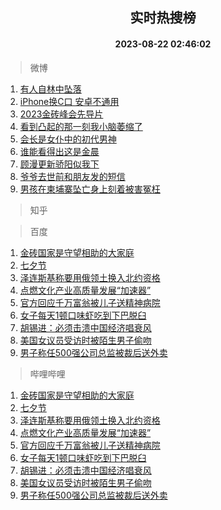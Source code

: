 <div align="center"><h2>实时热搜榜</h2><h4>2023-08-22 02:46:02</h4></div>

> 微博  

1. [有人自林中坠落](https://s.weibo.com/weibo?q=%E6%9C%89%E4%BA%BA%E8%87%AA%E6%9E%97%E4%B8%AD%E5%9D%A0%E8%90%BD&t=31&band_rank=1&Refer=top)<br />
2. [iPhone换C口 安卓不通用](https://s.weibo.com/weibo?q=iPhone%E6%8D%A2C%E5%8F%A3%20%E5%AE%89%E5%8D%93%E4%B8%8D%E9%80%9A%E7%94%A8&t=31&band_rank=2&Refer=top)<br />
3. [2023金砖峰会先导片](https://s.weibo.com/weibo?q=%232023%E9%87%91%E7%A0%96%E5%B3%B0%E4%BC%9A%E5%85%88%E5%AF%BC%E7%89%87%23&t=31&band_rank=3&Refer=top)<br />
4. [看到凸起的那一刻我小脑萎缩了](https://s.weibo.com/weibo?q=%E7%9C%8B%E5%88%B0%E5%87%B8%E8%B5%B7%E7%9A%84%E9%82%A3%E4%B8%80%E5%88%BB%E6%88%91%E5%B0%8F%E8%84%91%E8%90%8E%E7%BC%A9%E4%BA%86&t=31&band_rank=4&Refer=top)<br />
5. [会长是女仆中的初代男神](https://s.weibo.com/weibo?q=%23%E4%BC%9A%E9%95%BF%E6%98%AF%E5%A5%B3%E4%BB%86%E4%B8%AD%E7%9A%84%E5%88%9D%E4%BB%A3%E7%94%B7%E7%A5%9E%23&t=31&band_rank=5&Refer=top)<br />
6. [谁能看得出这是金晨](https://s.weibo.com/weibo?q=%23%E8%B0%81%E8%83%BD%E7%9C%8B%E5%BE%97%E5%87%BA%E8%BF%99%E6%98%AF%E9%87%91%E6%99%A8%23&t=31&band_rank=6&Refer=top)<br />
7. [顾漫更新骄阳似我下](https://s.weibo.com/weibo?q=%23%E9%A1%BE%E6%BC%AB%E6%9B%B4%E6%96%B0%E9%AA%84%E9%98%B3%E4%BC%BC%E6%88%91%E4%B8%8B%23&t=31&band_rank=7&Refer=top)<br />
8. [爷爷去世前和朋友发的短信](https://s.weibo.com/weibo?q=%23%E7%88%B7%E7%88%B7%E5%8E%BB%E4%B8%96%E5%89%8D%E5%92%8C%E6%9C%8B%E5%8F%8B%E5%8F%91%E7%9A%84%E7%9F%AD%E4%BF%A1%23&t=31&band_rank=8&Refer=top)<br />
9. [男孩在柬埔寨坠亡身上刻着被害冤枉](https://s.weibo.com/weibo?q=%23%E7%94%B7%E5%AD%A9%E5%9C%A8%E6%9F%AC%E5%9F%94%E5%AF%A8%E5%9D%A0%E4%BA%A1%E8%BA%AB%E4%B8%8A%E5%88%BB%E7%9D%80%E8%A2%AB%E5%AE%B3%E5%86%A4%E6%9E%89%23&t=31&band_rank=9&Refer=top)<br />

> 知乎  


> 百度  

1. [金砖国家是守望相助的大家庭](https://www.baidu.com/s?wd=%E9%87%91%E7%A0%96%E5%9B%BD%E5%AE%B6%E6%98%AF%E5%AE%88%E6%9C%9B%E7%9B%B8%E5%8A%A9%E7%9A%84%E5%A4%A7%E5%AE%B6%E5%BA%AD&sa=fyb_news&rsv_dl=fyb_news)<br />
2. [七夕节](https://www.baidu.com/s?wd=%E4%B8%83%E5%A4%95%E8%8A%82&sa=fyb_news&rsv_dl=fyb_news)<br />
3. [泽连斯基称要用俄领土换入北约资格](https://www.baidu.com/s?wd=%E6%B3%BD%E8%BF%9E%E6%96%AF%E5%9F%BA%E7%A7%B0%E8%A6%81%E7%94%A8%E4%BF%84%E9%A2%86%E5%9C%9F%E6%8D%A2%E5%85%A5%E5%8C%97%E7%BA%A6%E8%B5%84%E6%A0%BC&sa=fyb_news&rsv_dl=fyb_news)<br />
4. [点燃文化产业高质量发展“加速器”](https://www.baidu.com/s?wd=%E7%82%B9%E7%87%83%E6%96%87%E5%8C%96%E4%BA%A7%E4%B8%9A%E9%AB%98%E8%B4%A8%E9%87%8F%E5%8F%91%E5%B1%95%E2%80%9C%E5%8A%A0%E9%80%9F%E5%99%A8%E2%80%9D&sa=fyb_news&rsv_dl=fyb_news)<br />
5. [官方回应千万富翁被儿子送精神病院](https://www.baidu.com/s?wd=%E5%AE%98%E6%96%B9%E5%9B%9E%E5%BA%94%E5%8D%83%E4%B8%87%E5%AF%8C%E7%BF%81%E8%A2%AB%E5%84%BF%E5%AD%90%E9%80%81%E7%B2%BE%E7%A5%9E%E7%97%85%E9%99%A2&sa=fyb_news&rsv_dl=fyb_news)<br />
6. [女子每天1顿口味虾吃到下巴脱臼](https://www.baidu.com/s?wd=%E5%A5%B3%E5%AD%90%E6%AF%8F%E5%A4%A91%E9%A1%BF%E5%8F%A3%E5%91%B3%E8%99%BE%E5%90%83%E5%88%B0%E4%B8%8B%E5%B7%B4%E8%84%B1%E8%87%BC&sa=fyb_news&rsv_dl=fyb_news)<br />
7. [胡锡进：必须击溃中国经济唱衰风](https://www.baidu.com/s?wd=%E8%83%A1%E9%94%A1%E8%BF%9B%EF%BC%9A%E5%BF%85%E9%A1%BB%E5%87%BB%E6%BA%83%E4%B8%AD%E5%9B%BD%E7%BB%8F%E6%B5%8E%E5%94%B1%E8%A1%B0%E9%A3%8E&sa=fyb_news&rsv_dl=fyb_news)<br />
8. [美国女议员受访时被陌生男子偷吻](https://www.baidu.com/s?wd=%E7%BE%8E%E5%9B%BD%E5%A5%B3%E8%AE%AE%E5%91%98%E5%8F%97%E8%AE%BF%E6%97%B6%E8%A2%AB%E9%99%8C%E7%94%9F%E7%94%B7%E5%AD%90%E5%81%B7%E5%90%BB&sa=fyb_news&rsv_dl=fyb_news)<br />
9. [男子称任500强公司总监被裁后送外卖](https://www.baidu.com/s?wd=%E7%94%B7%E5%AD%90%E7%A7%B0%E4%BB%BB500%E5%BC%BA%E5%85%AC%E5%8F%B8%E6%80%BB%E7%9B%91%E8%A2%AB%E8%A3%81%E5%90%8E%E9%80%81%E5%A4%96%E5%8D%96&sa=fyb_news&rsv_dl=fyb_news)<br />

> 哔哩哔哩  

1. [金砖国家是守望相助的大家庭](https://www.baidu.com/s?wd=%E9%87%91%E7%A0%96%E5%9B%BD%E5%AE%B6%E6%98%AF%E5%AE%88%E6%9C%9B%E7%9B%B8%E5%8A%A9%E7%9A%84%E5%A4%A7%E5%AE%B6%E5%BA%AD&sa=fyb_news&rsv_dl=fyb_news)<br />
2. [七夕节](https://www.baidu.com/s?wd=%E4%B8%83%E5%A4%95%E8%8A%82&sa=fyb_news&rsv_dl=fyb_news)<br />
3. [泽连斯基称要用俄领土换入北约资格](https://www.baidu.com/s?wd=%E6%B3%BD%E8%BF%9E%E6%96%AF%E5%9F%BA%E7%A7%B0%E8%A6%81%E7%94%A8%E4%BF%84%E9%A2%86%E5%9C%9F%E6%8D%A2%E5%85%A5%E5%8C%97%E7%BA%A6%E8%B5%84%E6%A0%BC&sa=fyb_news&rsv_dl=fyb_news)<br />
4. [点燃文化产业高质量发展“加速器”](https://www.baidu.com/s?wd=%E7%82%B9%E7%87%83%E6%96%87%E5%8C%96%E4%BA%A7%E4%B8%9A%E9%AB%98%E8%B4%A8%E9%87%8F%E5%8F%91%E5%B1%95%E2%80%9C%E5%8A%A0%E9%80%9F%E5%99%A8%E2%80%9D&sa=fyb_news&rsv_dl=fyb_news)<br />
5. [官方回应千万富翁被儿子送精神病院](https://www.baidu.com/s?wd=%E5%AE%98%E6%96%B9%E5%9B%9E%E5%BA%94%E5%8D%83%E4%B8%87%E5%AF%8C%E7%BF%81%E8%A2%AB%E5%84%BF%E5%AD%90%E9%80%81%E7%B2%BE%E7%A5%9E%E7%97%85%E9%99%A2&sa=fyb_news&rsv_dl=fyb_news)<br />
6. [女子每天1顿口味虾吃到下巴脱臼](https://www.baidu.com/s?wd=%E5%A5%B3%E5%AD%90%E6%AF%8F%E5%A4%A91%E9%A1%BF%E5%8F%A3%E5%91%B3%E8%99%BE%E5%90%83%E5%88%B0%E4%B8%8B%E5%B7%B4%E8%84%B1%E8%87%BC&sa=fyb_news&rsv_dl=fyb_news)<br />
7. [胡锡进：必须击溃中国经济唱衰风](https://www.baidu.com/s?wd=%E8%83%A1%E9%94%A1%E8%BF%9B%EF%BC%9A%E5%BF%85%E9%A1%BB%E5%87%BB%E6%BA%83%E4%B8%AD%E5%9B%BD%E7%BB%8F%E6%B5%8E%E5%94%B1%E8%A1%B0%E9%A3%8E&sa=fyb_news&rsv_dl=fyb_news)<br />
8. [美国女议员受访时被陌生男子偷吻](https://www.baidu.com/s?wd=%E7%BE%8E%E5%9B%BD%E5%A5%B3%E8%AE%AE%E5%91%98%E5%8F%97%E8%AE%BF%E6%97%B6%E8%A2%AB%E9%99%8C%E7%94%9F%E7%94%B7%E5%AD%90%E5%81%B7%E5%90%BB&sa=fyb_news&rsv_dl=fyb_news)<br />
9. [男子称任500强公司总监被裁后送外卖](https://www.baidu.com/s?wd=%E7%94%B7%E5%AD%90%E7%A7%B0%E4%BB%BB500%E5%BC%BA%E5%85%AC%E5%8F%B8%E6%80%BB%E7%9B%91%E8%A2%AB%E8%A3%81%E5%90%8E%E9%80%81%E5%A4%96%E5%8D%96&sa=fyb_news&rsv_dl=fyb_news)<br />
